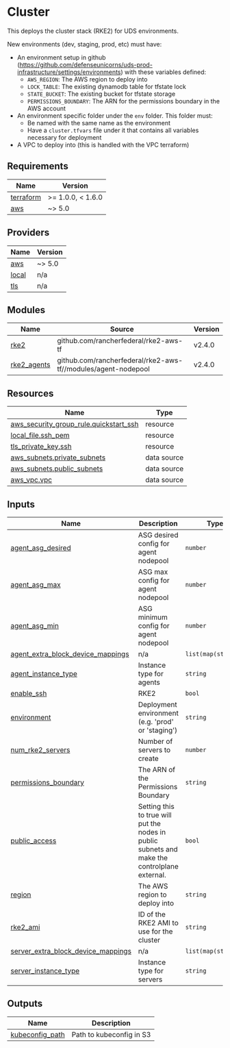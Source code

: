 # Cluster

This deploys the cluster stack (RKE2) for UDS environments.

New environments (dev, staging, prod, etc) must have:
- An environment setup in github (https://github.com/defenseunicorns/uds-prod-infrastructure/settings/environments) with these variables defined:
  - `AWS_REGION`: The AWS region to deploy into
  - `LOCK_TABLE`: The existing dynamodb table for tfstate lock
  - `STATE_BUCKET`: The existing bucket for tfstate storage
  - `PERMISSIONS_BOUNDARY`: The ARN for the permissions boundary in the AWS account
- An environment specific folder under the `env` folder. This folder must:
  - Be named with the same name as the environment
  - Have a `cluster.tfvars` file under it that contains all variables necessary for deployment
- A VPC to deploy into (this is handled with the VPC terraform)

<!-- BEGIN_TF_DOCS -->
## Requirements

| Name | Version |
|------|---------|
| <a name="requirement_terraform"></a> [terraform](#requirement\_terraform) | >= 1.0.0, < 1.6.0 |
| <a name="requirement_aws"></a> [aws](#requirement\_aws) | ~> 5.0 |

## Providers

| Name | Version |
|------|---------|
| <a name="provider_aws"></a> [aws](#provider\_aws) | ~> 5.0 |
| <a name="provider_local"></a> [local](#provider\_local) | n/a |
| <a name="provider_tls"></a> [tls](#provider\_tls) | n/a |

## Modules

| Name | Source | Version |
|------|--------|---------|
| <a name="module_rke2"></a> [rke2](#module\_rke2) | github.com/rancherfederal/rke2-aws-tf | v2.4.0 |
| <a name="module_rke2_agents"></a> [rke2\_agents](#module\_rke2\_agents) | github.com/rancherfederal/rke2-aws-tf//modules/agent-nodepool | v2.4.0 |

## Resources

| Name | Type |
|------|------|
| [aws_security_group_rule.quickstart_ssh](https://registry.terraform.io/providers/hashicorp/aws/latest/docs/resources/security_group_rule) | resource |
| [local_file.ssh_pem](https://registry.terraform.io/providers/hashicorp/local/latest/docs/resources/file) | resource |
| [tls_private_key.ssh](https://registry.terraform.io/providers/hashicorp/tls/latest/docs/resources/private_key) | resource |
| [aws_subnets.private_subnets](https://registry.terraform.io/providers/hashicorp/aws/latest/docs/data-sources/subnets) | data source |
| [aws_subnets.public_subnets](https://registry.terraform.io/providers/hashicorp/aws/latest/docs/data-sources/subnets) | data source |
| [aws_vpc.vpc](https://registry.terraform.io/providers/hashicorp/aws/latest/docs/data-sources/vpc) | data source |

## Inputs

| Name | Description | Type | Default | Required |
|------|-------------|------|---------|:--------:|
| <a name="input_agent_asg_desired"></a> [agent\_asg\_desired](#input\_agent\_asg\_desired) | ASG desired config for agent nodepool | `number` | `2` | no |
| <a name="input_agent_asg_max"></a> [agent\_asg\_max](#input\_agent\_asg\_max) | ASG max config for agent nodepool | `number` | `2` | no |
| <a name="input_agent_asg_min"></a> [agent\_asg\_min](#input\_agent\_asg\_min) | ASG minimum config for agent nodepool | `number` | `2` | no |
| <a name="input_agent_extra_block_device_mappings"></a> [agent\_extra\_block\_device\_mappings](#input\_agent\_extra\_block\_device\_mappings) | n/a | `list(map(string))` | `[]` | no |
| <a name="input_agent_instance_type"></a> [agent\_instance\_type](#input\_agent\_instance\_type) | Instance type for agents | `string` | `"m5.2xlarge"` | no |
| <a name="input_enable_ssh"></a> [enable\_ssh](#input\_enable\_ssh) | RKE2 | `bool` | `false` | no |
| <a name="input_environment"></a> [environment](#input\_environment) | Deployment environment (e.g. 'prod' or 'staging') | `string` | n/a | yes |
| <a name="input_num_rke2_servers"></a> [num\_rke2\_servers](#input\_num\_rke2\_servers) | Number of servers to create | `number` | `3` | no |
| <a name="input_permissions_boundary"></a> [permissions\_boundary](#input\_permissions\_boundary) | The ARN of the Permissions Boundary | `string` | `null` | no |
| <a name="input_public_access"></a> [public\_access](#input\_public\_access) | Setting this to true will put the nodes in public subnets and make the controlplane external. | `bool` | `false` | no |
| <a name="input_region"></a> [region](#input\_region) | The AWS region to deploy into | `string` | n/a | yes |
| <a name="input_rke2_ami"></a> [rke2\_ami](#input\_rke2\_ami) | ID of the RKE2 AMI to use for the cluster | `string` | n/a | yes |
| <a name="input_server_extra_block_device_mappings"></a> [server\_extra\_block\_device\_mappings](#input\_server\_extra\_block\_device\_mappings) | n/a | `list(map(string))` | `[]` | no |
| <a name="input_server_instance_type"></a> [server\_instance\_type](#input\_server\_instance\_type) | Instance type for servers | `string` | `"t3.medium"` | no |

## Outputs

| Name | Description |
|------|-------------|
| <a name="output_kubeconfig_path"></a> [kubeconfig\_path](#output\_kubeconfig\_path) | Path to kubeconfig in S3 |
<!-- END_TF_DOCS -->
